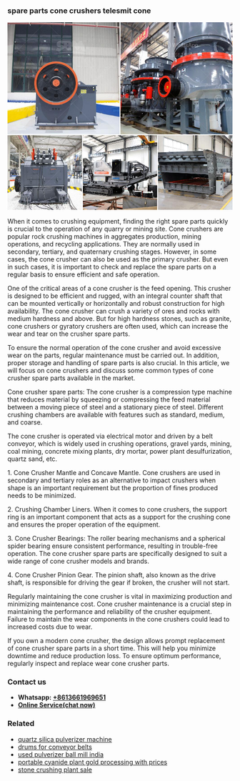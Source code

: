 <h3>spare parts cone crushers telesmit cone</h3><img src='1706754206.jpg' alt=''><p>When it comes to crushing equipment, finding the right spare parts quickly is crucial to the operation of any quarry or mining site. Cone crushers are popular rock crushing machines in aggregates production, mining operations, and recycling applications. They are normally used in secondary, tertiary, and quaternary crushing stages. However, in some cases, the cone crusher can also be used as the primary crusher. But even in such cases, it is important to check and replace the spare parts on a regular basis to ensure efficient and safe operation.</p><p>One of the critical areas of a cone crusher is the feed opening. This crusher is designed to be efficient and rugged, with an integral counter shaft that can be mounted vertically or horizontally and robust construction for high availability. The cone crusher can crush a variety of ores and rocks with medium hardness and above. But for high hardness stones, such as granite, cone crushers or gyratory crushers are often used, which can increase the wear and tear on the crusher spare parts.</p><p>To ensure the normal operation of the cone crusher and avoid excessive wear on the parts, regular maintenance must be carried out. In addition, proper storage and handling of spare parts is also crucial. In this article, we will focus on cone crushers and discuss some common types of cone crusher spare parts available in the market.</p><p>Cone crusher spare parts: The cone crusher is a compression type machine that reduces material by squeezing or compressing the feed material between a moving piece of steel and a stationary piece of steel. Different crushing chambers are available with features such as standard, medium, and coarse.</p><p>The cone crusher is operated via electrical motor and driven by a belt conveyor, which is widely used in crushing operations, gravel yards, mining, coal mining, concrete mixing plants, dry mortar, power plant desulfurization, quartz sand, etc.</p><p>1. Cone Crusher Mantle and Concave Mantle. Cone crushers are used in secondary and tertiary roles as an alternative to impact crushers when shape is an important requirement but the proportion of fines produced needs to be minimized.</p><p>2. Crushing Chamber Liners. When it comes to cone crushers, the support ring is an important component that acts as a support for the crushing cone and ensures the proper operation of the equipment.</p><p>3. Cone Crusher Bearings: The roller bearing mechanisms and a spherical spider bearing ensure consistent performance, resulting in trouble-free operation. The cone crusher spare parts are specifically designed to suit a wide range of cone crusher models and brands.</p><p>4. Cone Crusher Pinion Gear. The pinion shaft, also known as the drive shaft, is responsible for driving the gear if broken, the crusher will not start.</p><p>Regularly maintaining the cone crusher is vital in maximizing production and minimizing maintenance cost. Cone crusher maintenance is a crucial step in maintaining the performance and reliability of the crusher equipment. Failure to maintain the wear components in the cone crushers could lead to increased costs due to wear.</p><p>If you own a modern cone crusher, the design allows prompt replacement of cone crusher spare parts in a short time. This will help you minimize downtime and reduce production loss. To ensure optimum performance, regularly inspect and replace wear cone crusher parts.</p><h3>Contact us</h3><ul><li><strong>Whatsapp:&nbsp;<a href="https://wa.me/8613661969651">+8613661969651</a></strong></li><li><a href="https://swt.shibang-china.com/?git&amp;zhl&amp;spare parts cone crushers telesmit cone"><strong>Online Service(chat now)</strong></a></li></ul><h3>Related</h3><ul><li><a href='quartz silica pulverizer machine.md'>quartz silica pulverizer machine</a></li><li><a href='drums for conveyor belts.md'>drums for conveyor belts</a></li><li><a href='used pulverizer ball mill india.md'>used pulverizer ball mill india</a></li><li><a href='portable cyanide plant gold processing with prices.md'>portable cyanide plant gold processing with prices</a></li><li><a href='stone crushing plant sale.md'>stone crushing plant sale</a></li></ul>